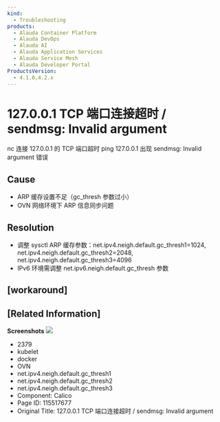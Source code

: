 ```yaml
---
kind:
  - Troubleshooting
products:
  - Alauda Container Platform
  - Alauda DevOps
  - Alauda AI
  - Alauda Application Services
  - Alauda Service Mesh
  - Alauda Developer Portal
ProductsVersion:
  - 4.1.0,4.2.x
---
```

<!-- A type of document that involves encountering a fault, diagnosing it, performing root cause analysis, and providing solutions. -->

# 127.0.0.1 TCP 端口连接超时 / sendmsg: Invalid argument

nc 连接 127.0.0.1 的 TCP 端口超时 ping 127.0.0.1 出现 sendmsg: Invalid argument 错误

## Cause
- ARP 缓存设置不足（gc_thresh 参数过小）
- OVN 网络环境下 ARP 信息同步问题

## Resolution
- 调整 sysctl ARP 缓存参数：net.ipv4.neigh.default.gc_thresh1=1024, net.ipv4.neigh.default.gc_thresh2=2048, net.ipv4.neigh.default.gc_thresh3=4096
- IPv6 环境需调整 net.ipv6.neigh.default.gc_thresh 参数

## [workaround]

## [Related Information]
**Screenshots**
![](assets/127-0-0-1-tcp-duan-kou-lian-jie-chao-shi-sendmsg-invalid-argument/Screen%20Shot%202022-07-07%20at%2009.40.26_1.png)
- 2379
- kubelet
- docker
- OVN
- net.ipv4.neigh.default.gc_thresh1
- net.ipv4.neigh.default.gc_thresh2
- net.ipv4.neigh.default.gc_thresh3
- Component: Calico
- Page ID: 115517677
- Original Title: 127.0.0.1 TCP 端口连接超时 / sendmsg: Invalid argument
